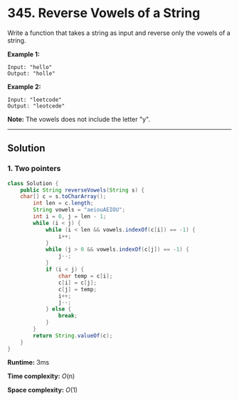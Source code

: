# 345. Reverse Vowels of a String

Write a function that takes a string as input and reverse only the vowels of a string.

**Example 1:**

```
Input: "hello"
Output: "holle"
```

**Example 2:**

```
Input: "leetcode"
Output: "leotcede"
```

**Note:**
The vowels does not include the letter "y".

---

## Solution

### 1. Two pointers

```java
class Solution {
    public String reverseVowels(String s) {
    char[] c = s.toCharArray();
        int len = c.length;
        String vowels = "aeiouAEIOU";
        int i = 0, j = len - 1;
        while (i < j) {
            while (i < len && vowels.indexOf(c[i]) == -1) {
                i++;
            }
            while (j > 0 && vowels.indexOf(c[j]) == -1) {
                j--;
            }
            if (i < j) {
                char temp = c[i];
                c[i] = c[j];
                c[j] = temp;
                i++;
                j--;
            } else {
                break;
            }
        }
        return String.valueOf(c);    
    }
}
```

**Runtime:** 3ms

**Time complexity:** *O*(n)

**Space complexity:** *O*(1)